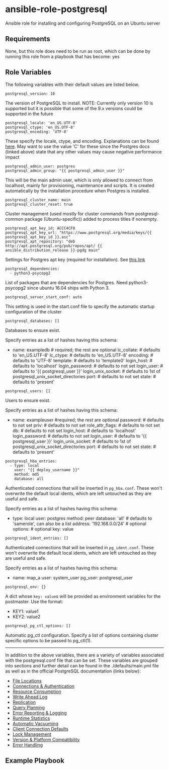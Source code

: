 # ansible-role-postgresql
Ansible role for installing and configuring PostgreSQL on an Ubuntu server


## Requirements

None, but this role does need to be run as root, which can be done by running this role from a playbook that has become: yes


## Role Variables

The following variables with their default values are listed below.

```
postgresql_version: 10
```

The version of PostgreSQL to install. NOTE: Currently only version 10 is supported but it is possible that some of the 9.x versions could be supported in the future

```
postgresql_locale: 'en_US.UTF-8' 
postgresql_ctype: 'en_US.UTF-8'
postgresql_encoding: 'UTF-8'
```

These specify the locale, ctype, and encoding. Explanations can be found [here](https://www.postgresql.org/docs/current/static/locale.html). May want to use the value 'C' for these since the Postgres docs (linked above) state that any other values may cause negative performance impact

```
postgresql_admin_user: postgres
postgresql_admin_group: "{{ postgresql_admin_user }}"
```

This will be the main admin user, which is only allowed to connect from localhost, mainly for provisioning, maintenance and scripts. It is created automatically by the installation procedure when Postgres is installed.

```
postgresql_cluster_name: main
postgresql_cluster_reset: true
```

Cluster management (used mostly for cluster commands from postgresql-common package (Ubuntu-specific)) added to process titles if nonempty.

```
postgresql_apt_key_id: ACCC4CF8
postgresql_apt_key_url: "https://www.postgresql.org/media/keys/{{ postgresql_apt_key_id }}.asc"
postgresql_apt_repository: "deb http://apt.postgresql.org/pub/repos/apt/ {{ ansible_distribution_release }}-pgdg main"
```
Settings for Postgres apt key (required for installation). See [this link](https://www.postgresql.org/download/linux/ubuntu/)

```
postgresql_dependencies: 
  - python3-psycopg2
```

List of packages that are dependencies for Postgres.
Need python3-psycopg2 since ubuntu 16.04 ships with Python 3.

```
postgresql_server_start_conf: auto
```

This setting is used in the start.conf file to specify the automatic startup configuration of the cluster

```
postgresql_databases: []
```

Databases to ensure exist.

Specify entries as a list of hashes having this schema:
  - name: exampledb # required; the rest are optional
    lc_collate: # defaults to 'en_US.UTF-8'
    lc_ctype: # defaults to 'en_US.UTF-8'
    encoding: # defaults to 'UTF-8'
    template: # defaults to 'template0'
    login_host: # defaults to 'localhost'
    login_password: # defaults to not set
    login_user: # defaults to '{{ postgresql_user }}'
    login_unix_socket: # defaults to 1st of postgresql_unix_socket_directories
    port: # defaults to not set
    state: # defaults to 'present'

```
postgresql_users: []
```

Users to ensure exist.

Specify entries as a list of hashes having this schema:
  - name: exampleuser #required; the rest are optional
    password: # defaults to not set
    priv: # defaults to not set
    role_attr_flags: # defaults to not set
    db: # defaults to not set
    login_host: # defaults to 'localhost'
    login_password: # defaults to not set
    login_user: # defaults to '{{ postgresql_user }}'
    login_unix_socket: # defaults to 1st of postgresql_unix_socket_directories
    port: # defaults to not set
    state: # defaults to 'present'

```
postgresql_hba_entries:
  - type: local
    user: "{{ deploy_username }}"
    method: md5
    database: all
```

Authenticated connections that will be inserted in `pg_hba.conf`. These won't overwrite the default local idents, which are left untouched as they are useful and safe.

Specify entries as a list of hashes having this schema:
  - type: local
    user: postgres
    method: peer
    database: 'all'             # defaults to 'samerole', can also be a list
    address: '192.168.0.0/24'   # optional
    options:                    # optional
      key: value

```
postgresql_ident_entries: []
```

Authenticated connections that will be inserted in `pg_ident.conf`. These won't overwrite the default local idents, which are left untouched as they are useful and safe.

Specify entries as a list of hashes having this schema:
  - name: map_a
    user: system_user
    pg_user: postgresql_user

```
postgresql_env: {}
```

A dict whose `key: value`s will be provided as environment variables for the postmaster. Use the format:
  - KEY1: value1
  - KEY2: value2

```
postgresql_pg_ctl_options: []
```

Automatic pg_ctl configuration. Specify a list of options containing cluster specific options to be passed to pg_ctl(1).

---

In addition to the above variables, there are a variety of variables associated with the postgresql.conf file that can be set. These variables are grouped into sections and further detail can be found in the ./defaults/main.yml file as well as in the official PostgreSQL documentation (links below):

* [File Locations](https://www.postgresql.org/docs/current/static/runtime-config-file-locations.html)
* [Connections & Authentication](https://www.postgresql.org/docs/current/static/runtime-config-connection.html)
* [Resource Consumption](https://www.postgresql.org/docs/current/static/runtime-config-resource.html)
* [Write Ahead Log](https://www.postgresql.org/docs/current/static/runtime-config-wal.html)
* [Replication](https://www.postgresql.org/docs/current/static/runtime-config-replication.html)
* [Query Planning](https://www.postgresql.org/docs/current/static/runtime-config-query.html)
* [Error Reporting & Logging](https://www.postgresql.org/docs/current/static/runtime-config-logging.html)
* [Runtime Statistics](https://www.postgresql.org/docs/current/static/runtime-config-statistics.html)
* [Automatic Vacuuming](https://www.postgresql.org/docs/current/static/runtime-config-autovacuum.html)
* [Client Connection Defaults](https://www.postgresql.org/docs/current/static/runtime-config-client.html)
* [Lock Management](https://www.postgresql.org/docs/current/static/runtime-config-locks.html)
* [Version & Platform Compatibility](https://www.postgresql.org/docs/current/static/runtime-config-compatible.html)
* [Error Handling](https://www.postgresql.org/docs/current/static/runtime-config-error-handling.html)


## Example Playbook

